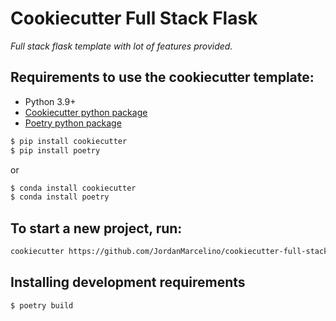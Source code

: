 # Cookiecutter Full Stack Flask

_Full stack flask template with lot of features provided._

## Requirements to use the cookiecutter template:

-   Python 3.9+
-   [Cookiecutter python package](http://cookiecutter.readthedocs.org/en/latest/installation.html)
-   [Poetry python package](https://python-poetry.org/)

```bash
$ pip install cookiecutter
$ pip install poetry
```

or

```bash
$ conda install cookiecutter
$ conda install poetry
```

## To start a new project, run:

```bash
cookiecutter https://github.com/JordanMarcelino/cookiecutter-full-stack-flask.git
```

## Installing development requirements

```bash
$ poetry build
```
